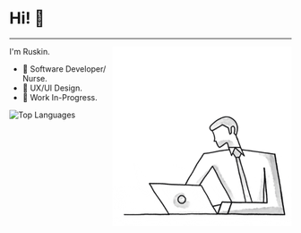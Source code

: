 # Hi! 👋
---

<img src="https://github.com/ruskollin/ruskollin/blob/master/giphy.gif" align="right" width="320px" />

I'm Ruskin.

- 💬 Software Developer/ Nurse.
- 🔎 UX/UI Design.
- 🎯 Work In-Progress.

 
![Top Languages](https://github-readme-stats.vercel.app/api/top-langs/?username=ruskollin&layout=compact&theme=radical)

